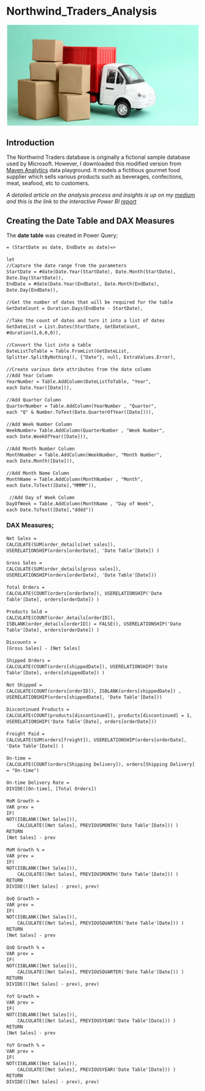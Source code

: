 # Northwind_Traders_Analysis       

![](selecting_supplier.png)   

## Introduction      
The Northwind Traders database is originally a fictional sample database used by Microsoft. However, I downloaded this modified version from [Maven Analytics](https://www.mavenanalytics.io/) data playground. It models a fictitious gourmet food supplier which sells various products such as beverages, confections, meat, seafood, etc to customers.     

_A detailed article on the analysis process and insights is up on my [medium]() and this is the link to the interactive Power BI [report]()_    

## Creating the Date Table and DAX Measures               

The **date table** was created in Power Query;     

    = (StartDate as date, EndDate as date)=>        
    
    let         
    //Capture the date range from the parameters
    StartDate = #date(Date.Year(StartDate), Date.Month(StartDate), 
    Date.Day(StartDate)),
    EndDate = #date(Date.Year(EndDate), Date.Month(EndDate), 
    Date.Day(EndDate)),      

    //Get the number of dates that will be required for the table
    GetDateCount = Duration.Days(EndDate - StartDate),

    //Take the count of dates and turn it into a list of dates
    GetDateList = List.Dates(StartDate, GetDateCount, 
    #duration(1,0,0,0)),

    //Convert the list into a table
    DateListToTable = Table.FromList(GetDateList, 
    Splitter.SplitByNothing(), {"Date"}, null, ExtraValues.Error),

    //Create various date attributes from the date column
    //Add Year Column
    YearNumber = Table.AddColumn(DateListToTable, "Year", 
    each Date.Year([Date])),

    //Add Quarter Column
    QuarterNumber = Table.AddColumn(YearNumber , "Quarter", 
    each "Q" & Number.ToText(Date.QuarterOfYear([Date]))),

    //Add Week Number Column
    WeekNumber= Table.AddColumn(QuarterNumber , "Week Number", 
    each Date.WeekOfYear([Date])),

    //Add Month Number Column
    MonthNumber = Table.AddColumn(WeekNumber, "Month Number", 
    each Date.Month([Date])),

    //Add Month Name Column
    MonthName = Table.AddColumn(MonthNumber , "Month", 
    each Date.ToText([Date],"MMMM")),

     //Add Day of Week Column
    DayOfWeek = Table.AddColumn(MonthName , "Day of Week", 
    each Date.ToText([Date],"dddd"))         

### DAX Measures;     

    Net Sales =     
    CALCULATE(SUM(order_details[net sales]), USERELATIONSHIP(orders[orderDate], 'Date Table'[Date]) )   

    Gross Sales =
    CALCULATE(SUM(order_details[gross sales]), USERELATIONSHIP(orders[orderDate], 'Date Table'[Date]))    

    Total Orders =    
    CALCULATE(COUNT(orders[orderDate]), USERELATIONSHIP('Date Table'[Date], orders[orderDate]) )   

    Products Sold =
    CALCULATE(COUNT(order_details[orderID]), ISBLANK(order_details[orderID]) = FALSE(), USERELATIONSHIP('Date Table'[Date], orders[orderDate]) )

    Discounts =
    [Gross Sales] - [Net Sales]

    Shipped Orders =
    CALCULATE(COUNT(orders[shippedDate]), USERELATIONSHIP('Date Table'[Date], orders[shippedDate]) ) 

    Not Shipped =
    CALCULATE(COUNT(orders[orderID]), ISBLANK(orders[shippedDate]) , USERELATIONSHIP(orders[shippedDate], 'Date Table'[Date]))

    Discontinued Products =
    CALCULATE(COUNT(products[discontinued]), products[discontinued] = 1, USERELATIONSHIP('Date Table'[Date], orders[orderDate]))

    Freight Paid =
    CALCULATE(SUM(orders[freight]), USERELATIONSHIP(orders[orderDate], 'Date Table'[Date]) )

    On-time =
    CALCULATE(COUNT(orders[Shipping Delivery]), orders[Shipping Delivery] = "On-time") 

    On-time Delivery Rate =
    DIVIDE([On-time], [Total Orders]) 

    MoM Growth = 
    VAR prev =
    IF(
    NOT(ISBLANK([Net Sales])),
        CALCULATE([Net Sales], PREVIOUSMONTH('Date Table'[Date])) )
    RETURN
    [Net Sales] - prev

    MoM Growth % = 
    VAR prev =
    IF(
    NOT(ISBLANK([Net Sales])),
        CALCULATE([Net Sales], PREVIOUSMONTH('Date Table'[Date])) )
    RETURN
    DIVIDE(([Net Sales] - prev), prev) 

    QoQ Growth = 
    VAR prev =
    IF(
    NOT(ISBLANK([Net Sales])),
        CALCULATE([Net Sales], PREVIOUSQUARTER('Date Table'[Date])) )
    RETURN
    [Net Sales] - prev

    QoQ Growth % = 
    VAR prev =
    IF(
    NOT(ISBLANK([Net Sales])),
        CALCULATE([Net Sales], PREVIOUSQUARTER('Date Table'[Date])) )
    RETURN
    DIVIDE(([Net Sales] - prev), prev)

    YoY Growth = 
    VAR prev =
    IF(
    NOT(ISBLANK([Net Sales])),
        CALCULATE([Net Sales], PREVIOUSYEAR('Date Table'[Date])) )
    RETURN
    [Net Sales] - prev

    YoY Growth % = 
    VAR prev =
    IF(
    NOT(ISBLANK([Net Sales])),
        CALCULATE([Net Sales], PREVIOUSYEAR('Date Table'[Date])) )
    RETURN
    DIVIDE(([Net Sales] - prev), prev) 

    

    

